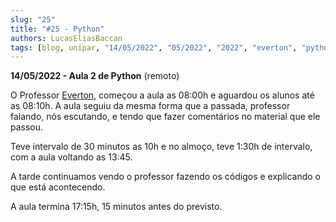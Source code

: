 ```yaml
---
slug: "25"
title: "#25 - Python"
authors: LucasEliasBaccan
tags: [blog, unipar, "14/05/2022", "05/2022", "2022", "everton", "python", "remoto"]
---
```


**14/05/2022 - Aula 2 de Python** (remoto)

O Professor [Everton](/professores/everton), começou a aula as 08:00h e aguardou os alunos até as 08:10h. A aula seguiu da mesma forma que a passada, professor falando, nós escutando, e tendo que fazer comentários no material que ele passou.

Teve intervalo de 30 minutos as 10h e no almoço, teve 1:30h de intervalo, com a aula voltando as 13:45.

A tarde continuamos vendo o professor fazendo os códigos e explicando o que está acontecendo.

A aula termina 17:15h, 15 minutos antes do previsto.

